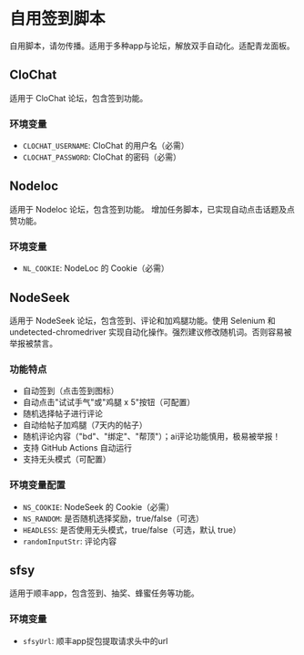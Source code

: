 # 自用签到脚本

自用脚本，请勿传播。适用于多种app与论坛，解放双手自动化。适配青龙面板。

## CloChat

适用于 CloChat 论坛，包含签到功能。

### 环境变量
- `CLOCHAT_USERNAME`: CloChat 的用户名（必需）
- `CLOCHAT_PASSWORD`: CloChat 的密码（必需）

## Nodeloc

适用于 Nodeloc 论坛，包含签到功能。
增加任务脚本，已实现自动点击话题及点赞功能。

### 环境变量
- `NL_COOKIE`: NodeLoc 的 Cookie（必需）

## NodeSeek

适用于 NodeSeek 论坛，包含签到、评论和加鸡腿功能。使用 Selenium 和 undetected-chromedriver 实现自动化操作。强烈建议修改随机词。否则容易被举报被禁言。

### 功能特点

- 自动签到（点击签到图标）
- 自动点击"试试手气"或"鸡腿 x 5"按钮（可配置）
- 随机选择帖子进行评论
- 自动给帖子加鸡腿（7天内的帖子）
- 随机评论内容（"bd"、"绑定"、"帮顶"）；ai评论功能慎用，极易被举报！
- 支持 GitHub Actions 自动运行
- 支持无头模式（可配置）

### 环境变量配置

- `NS_COOKIE`: NodeSeek 的 Cookie（必需）
- `NS_RANDOM`: 是否随机选择奖励，true/false（可选）
- `HEADLESS`: 是否使用无头模式，true/false（可选，默认 true）
- `randomInputStr`: 评论内容

## sfsy

适用于顺丰app，包含签到、抽奖、蜂蜜任务等功能。

### 环境变量
- `sfsyUrl`: 顺丰app捉包提取请求头中的url
